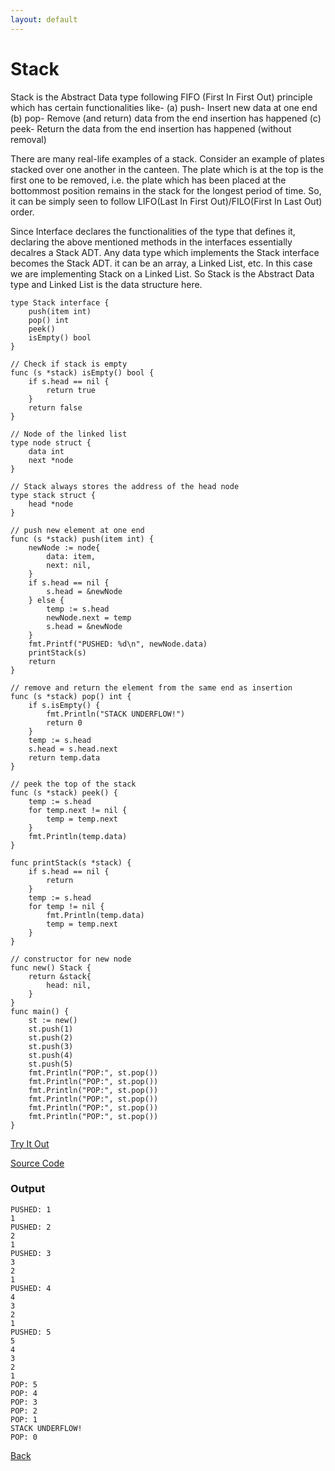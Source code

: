 ```yaml
---
layout: default
---
```


# Stack

Stack is the Abstract Data type following FIFO (First In First Out) principle which has certain functionalities like-
(a) push- Insert new data at one end
(b) pop- Remove (and return) data from the end insertion has happened
(c) peek- Return the data from the end insertion has happened (without removal)

There are many real-life examples of a stack. Consider an example of plates stacked over one another in the canteen. The plate which is at the top is the first one to be removed, i.e. the plate which has been placed at the bottommost position remains in the stack for the longest period of time. So, it can be simply seen to follow LIFO(Last In First Out)/FILO(First In Last Out) order.

Since Interface declares the functionalities of the type that defines it,
declaring the above mentioned methods in the interfaces essentially decalres a Stack ADT. Any data type which implements the Stack interface becomes the Stack ADT. it can be an array, a Linked List, etc. In this case we are implementing Stack on a Linked List. So Stack is the Abstract Data type and Linked List is the data structure here.

```
type Stack interface {
	push(item int)
	pop() int
	peek()
	isEmpty() bool
}

// Check if stack is empty
func (s *stack) isEmpty() bool {
	if s.head == nil {
		return true
	}
	return false
}

// Node of the linked list
type node struct {
	data int
	next *node
}

// Stack always stores the address of the head node
type stack struct {
	head *node
}

// push new element at one end
func (s *stack) push(item int) {
	newNode := node{
		data: item,
		next: nil,
	}
	if s.head == nil {
		s.head = &newNode
	} else {
		temp := s.head
		newNode.next = temp
		s.head = &newNode
	}
	fmt.Printf("PUSHED: %d\n", newNode.data)
	printStack(s)
	return
}

// remove and return the element from the same end as insertion
func (s *stack) pop() int {
	if s.isEmpty() {
		fmt.Println("STACK UNDERFLOW!")
		return 0
	}
	temp := s.head
	s.head = s.head.next
	return temp.data
}

// peek the top of the stack
func (s *stack) peek() {
	temp := s.head
	for temp.next != nil {
		temp = temp.next
	}
	fmt.Println(temp.data)
}

func printStack(s *stack) {
	if s.head == nil {
		return
	}
	temp := s.head
	for temp != nil {
		fmt.Println(temp.data)
		temp = temp.next
	}
}

// constructor for new node
func new() Stack {
	return &stack{
		head: nil,
	}
}
func main() {
	st := new()
	st.push(1)
	st.push(2)
	st.push(3)
	st.push(4)
	st.push(5)
	fmt.Println("POP:", st.pop())
	fmt.Println("POP:", st.pop())
	fmt.Println("POP:", st.pop())
	fmt.Println("POP:", st.pop())
	fmt.Println("POP:", st.pop())
	fmt.Println("POP:", st.pop())
}
```


<a href='https://play.golang.com/p/X4GUPGKriPY' target='_blank'>Try It Out</a>

[Source Code](https://github.com/sagar-jadhav/go-examples/blob/master/src/stack.go)

### Output

```
PUSHED: 1
1
PUSHED: 2
2
1
PUSHED: 3
3
2
1
PUSHED: 4
4
3
2
1
PUSHED: 5
5
4
3
2
1
POP: 5
POP: 4
POP: 3
POP: 2
POP: 1
STACK UNDERFLOW!
POP: 0
```

[Back](./)
